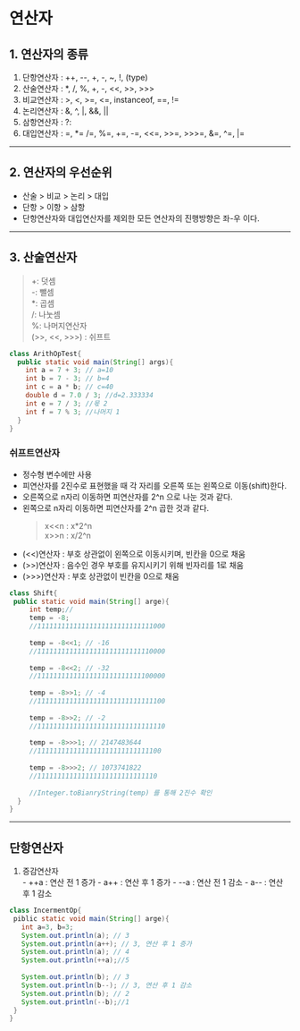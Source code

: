 # 연산자
## 1. 연산자의 종류
  1. 단항연산자 : ++, --, +, -, ~, !, (type)
  2. 산술연산자 : *, /, %, +, -, <<, >>, >>>
  3. 비교연산자 : >, <, >=, <=, instanceof, ==, !=
  4. 논리연산자 : &, ^, |, &&, ||
  5. 삼항연산자 : ?:
  6. 대입연산자 : =, *= /=, %=, +=, -=, <<=, >>=, >>>=, &=, ^=, |=
  
  ***
  
## 2. 연산자의 우선순위
  - 산술 > 비교 > 논리 > 대입
  - 단항 > 이항 > 삼항
  - 단항연산자와 대입연산자를 제외한 모든 연산자의 진행방향은 좌-우 이다.
  
***

## 3. 산술연산자
  > +: 덧셈   
  > -: 뺄셈   
  > *: 곱셈   
  > /: 나눗셈   
  > %: 나머지연산자   
  > (>>, <<, >>>) : 쉬프트 

```java
class ArithOpTest{
  public static void main(String[] args){
    int a = 7 + 3; // a=10
    int b = 7 - 3; // b=4
    int c = a * b; // c=40
    double d = 7.0 / 3; //d=2.333334
    int e = 7 / 3; //몫 2
    int f = 7 % 3; //나머지 1
  }
}
```

### 쉬프트연산자
  - 정수형 변수에만 사용   
  - 피연산자를 2진수로 표현했을 때 각 자리를 오른쪽 또는 왼쪽으로 이동(shift)한다.
  - 오른쪽으로 n자리 이동하면 피연산자를 2^n 으로 나눈 것과 같다.
  - 왼쪽으로 n자리 이동하면 피연산자를 2^n 곱한 것과 같다.
    > x<<n : x*2^n   
    > x>>n : x/2^n
  - (<<)연산자 : 부호 상관없이 왼쪽으로 이동시키며, 빈칸을 0으로 채움
  - (>>)연산자 : 음수인 경우 부호를 유지시키기 위해 빈자리를 1로 채움
  - (>>>)연산자 : 부호 상관없이 빈칸을 0으로 채움
 ```java
 class Shift{
  public static void main(String[] arge){
      int temp;//
      temp = -8;
      //11111111111111111111111111111000
      
      temp = -8<<1; // -16
      //11111111111111111111111111110000
      
      temp = -8<<2; // -32
      //11111111111111111111111111100000
      
      temp = -8>>1; // -4
      //11111111111111111111111111111100
      
      temp = -8>>2; // -2
      //11111111111111111111111111111110
      
      temp = -8>>>1; // 2147483644
      //1111111111111111111111111111100
      
      temp = -8>>>2; // 1073741822
      //111111111111111111111111111110
      
      //Integer.toBianryString(temp) 를 통해 2진수 확인
   }
}
```

***

## 단항연산자
  1. 증감연산자   
    - ++a : 연산 전 1 증가
    - a++ : 연산 후 1 증가
    - --a : 연산 전 1 감소
    - a-- : 연산 후 1 감소
 
 ```java
 class IncermentOp{
  piblic static void main(String[] arge){
    int a=3, b=3;
    System.out.println(a); // 3
    System.out.println(a++); // 3, 연산 후 1 증가
    System.out.println(a); // 4
    System.out.println(++a);//5
    
    System.out.println(b); // 3
    System.out.println(b--); // 3, 연산 후 1 감소
    System.out.println(b); // 2
    System.out.println(--b);//1
  }
}
```
